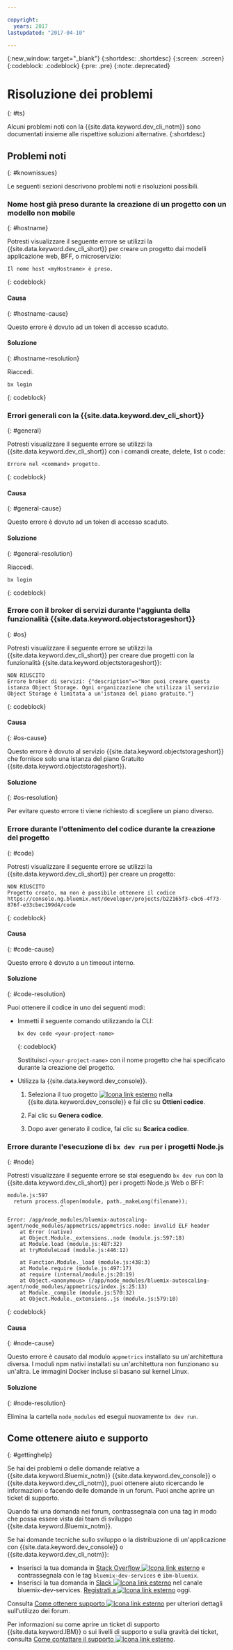 ```yaml
---

copyright:
  years: 2017
lastupdated: "2017-04-10"

---
```


{:new_window: target="_blank"}
{:shortdesc: .shortdesc}
{:screen: .screen}
{:codeblock: .codeblock}
{:pre: .pre}
{:note:.deprecated}

# Risoluzione dei problemi
{: #ts}

Alcuni problemi noti con la {{site.data.keyword.dev_cli_notm}} sono documentati insieme alle rispettive soluzioni alternative.
{:shortdesc}

<!-- Add a headings and paragraphs about troubleshooting for your service, or a list of known issues and workarounds. -->

## Problemi noti
{: #knownissues}

Le seguenti sezioni descrivono problemi noti e risoluzioni possibili.


### Nome host già preso durante la creazione di un progetto con un modello non mobile
{: #hostname}

Potresti visualizzare il seguente errore se utilizzi la {{site.data.keyword.dev_cli_short}} per creare un progetto dai modelli applicazione web, BFF, o microservizio:

```
Il nome host <myHostname> è preso.
```
{: codeblock}


#### Causa
{: #hostname-cause}
   
Questo errore è dovuto ad un token di accesso scaduto.


#### Soluzione
{: #hostname-resolution}

Riaccedi.

```
bx login
```
{: codeblock}


### Errori generali con la {{site.data.keyword.dev_cli_short}}
{: #general}

Potresti visualizzare il seguente errore se utilizzi la {{site.data.keyword.dev_cli_short}} con i comandi create, delete, list o code:

```
Errore nel <command> progetto.
```
{: codeblock}


#### Causa
{: #general-cause}
   
Questo errore è dovuto ad un token di accesso scaduto.


#### Soluzione
{: #general-resolution}

Riaccedi.

```
bx login
```
{: codeblock}


### Errore con il broker di servizi durante l'aggiunta della funzionalità {{site.data.keyword.objectstorageshort}}
{: #os}

Potresti visualizzare il seguente errore se utilizzi la {{site.data.keyword.dev_cli_short}} per creare due progetti con la funzionalità {{site.data.keyword.objectstorageshort}}:

```
NON RIUSCITO
Errore broker di servizi: {"description"=>"Non puoi creare questa istanza Object Storage. Ogni organizzazione che utilizza il servizio Object Storage è limitata a un'istanza del piano gratuito."}
```
{: codeblock}


#### Causa
{: #os-cause}
   
Questo errore è dovuto al servizio {{site.data.keyword.objectstorageshort}} che fornisce solo una istanza del piano Gratuito {{site.data.keyword.objectstorageshort}}.


#### Soluzione
{: #os-resolution}

Per evitare questo errore ti viene richiesto di scegliere un piano diverso.


### Errore durante l'ottenimento del codice durante la creazione del progetto
{: #code}

Potresti visualizzare il seguente errore se utilizzi la {{site.data.keyword.dev_cli_short}} per creare un progetto:
	
```
NON RIUSCITO
Progetto creato, ma non è possibile ottenere il codice
https://console.ng.bluemix.net/developer/projects/b22165f3-cbc6-4f73-876f-e33cbec199d4/code
```
{: codeblock}
	

#### Causa
{: #code-cause}

Questo errore è dovuto a un timeout interno.
	

#### Soluzione
{: #code-resolution}

Puoi ottenere il codice in uno dei seguenti modi:

* Immetti il seguente comando utilizzando la CLI:

   ```
   bx dev code <your-project-name>
   ```
   {: codeblock}

   Sostituisci `<your-project-name>` con il nome progetto che hai specificato durante la creazione del progetto.

* Utilizza la {{site.data.keyword.dev_console}}.

	1. Seleziona il tuo progetto [ ![Icona link esterno](../icons/launch-glyph.svg "Icona link esterno")](https://console.{DomainName}/developer/projects) nella {{site.data.keyword.dev_console}} e fai clic su **Ottieni codice**.

	2. Fai clic su **Genera codice**.

	3. Dopo aver generato il codice, fai clic su **Scarica codice**.


### Errore durante l'esecuzione di `bx dev run` per i progetti Node.js
{: #node}

Potresti visualizzare il seguente errore se stai eseguendo `bx dev run` con la {{site.data.keyword.dev_cli_short}} per i progetti Node.js Web o BFF:

```
module.js:597
  return process.dlopen(module, path._makeLong(filename));
                 ^

Error: /app/node_modules/bluemix-autoscaling-agent/node_modules/appmetrics/appmetrics.node: invalid ELF header
    at Error (native)
    at Object.Module._extensions..node (module.js:597:18)
    at Module.load (module.js:487:32)
    at tryModuleLoad (module.js:446:12)

    at Function.Module._load (module.js:438:3)
    at Module.require (module.js:497:17)
    at require (internal/module.js:20:19)
    at Object.<anonymous> (/app/node_modules/bluemix-autoscaling-agent/node_modules/appmetrics/index.js:25:13)
    at Module._compile (module.js:570:32)
    at Object.Module._extensions..js (module.js:579:10)
```
{: codeblock}


#### Causa
{: #node-cause}
   
Questo errore è causato dal modulo `appmetrics` installato su un'architettura diversa. I moduli npm nativi installati su un'architettura non funzionano su un'altra. Le immagini Docker incluse si basano sul kernel Linux.


#### Soluzione
{: #node-resolution}

Elimina la cartella `node_modules` ed esegui nuovamente `bx dev run`.


<!--
## Troubleshooting techniques
{: #tstechniques}
-->

<!-- Add a heading and content for how to get help and support. Use this template for beta and GA services:  -->


## Come ottenere aiuto e supporto
{: #gettinghelp}

Se hai dei problemi o delle domande relative a {{site.data.keyword.Bluemix_notm}} {{site.data.keyword.dev_console}} o {{site.data.keyword.dev_cli_notm}}, puoi ottenere aiuto ricercando le informazioni o facendo delle domande in un forum. Puoi anche aprire un ticket di supporto.

Quando fai una domanda nei forum, contrassegnala con una tag in modo che possa essere vista dai team di sviluppo {{site.data.keyword.Bluemix_notm}}.

<!--Insert the appropriate Stack Overflow tag for your service for <service_keyword> in URL and text below:  -->

Se hai domande tecniche sullo sviluppo o la distribuzione di un'applicazione con {{site.data.keyword.dev_console}} o {{site.data.keyword.dev_cli_notm}}:

* Inserisci la tua domanda in [Stack Overflow ![Icona link esterno](../icons/launch-glyph.svg "External link icon")](http://stackoverflow.com/search?q=bluemix-dev-services+ibm-bluemix) e contrassegnala con le tag `bluemix-dev-services` e `ibm-bluemix`.
* Inserisci la tua domanda in [Slack
![Icona link esterno](../icons/launch-glyph.svg "External link icon")](http://ibm-cloud-tech.slack.com/) nel canale bluemix-dev-services. [Registrati a ![Icona link esterno](../icons/launch-glyph.svg "Icona link esterno")](http://ibm.biz/IBMCloudNativeSlack) oggi.


<!--Insert the appropriate dW Answers tag for your service for <service_keyword> in URL below:  -->
<!--
* For questions about the service and getting started instructions, use the [IBM developerWorks dW Answers ![External link icon](../icons/launch-glyph.svg "External link icon")](https://developer.ibm.com/answers/topics/bluemix-dev-services/?smartspace=bluemix) forum. Include the  "bluemix-dev-services" and "bluemix" tags.
* -->

Consulta [Come ottenere supporto
![Icona link esterno](../icons/launch-glyph.svg "Icona link esterno")](/docs/support/index.html#getting-help) per ulteriori dettagli sull'utilizzo dei forum.

Per informazioni su come aprire un ticket di supporto {{site.data.keyword.IBM}} o sui livelli di supporto e sulla gravità dei ticket, consulta
[Come contattare il supporto ![Icona link esterno](../icons/launch-glyph.svg "Icona link esterno")](/docs/support/index.html#contacting-support).

<!--Add a heading and content for how to get help. (Support not available for experimental.) Use this template for experimental services:  -->

